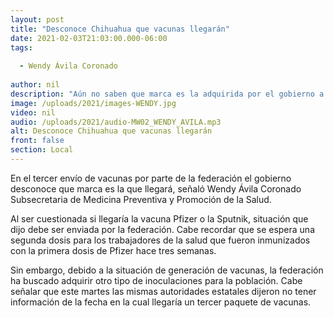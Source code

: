 ```yaml
---
layout: post
title: "Desconoce Chihuahua que vacunas llegarán"
date: 2021-02-03T21:03:00.000-06:00
tags:
  
  - Wendy Ávila Coronado
  
author: nil
description: "Aún no saben que marca es la adquirida por el gobierno a nivel nacional."
image: /uploads/2021/images-WENDY.jpg
video: nil
audio: /uploads/2021/audio-MW02_WENDY_AVILA.mp3
alt: Desconoce Chihuahua que vacunas llegarán
front: false
section: Local
---
```


En el tercer envío de vacunas por parte de la federación el gobierno desconoce que marca es la que llegará, señaló Wendy Ávila Coronado Subsecretaria de Medicina Preventiva y Promoción de la Salud.

Al ser cuestionada si llegaría la vacuna Pfizer o la Sputnik, situación que dijo debe ser enviada por la federación. Cabe recordar que se espera una segunda dosis para los trabajadores de la salud que fueron inmunizados con la primera dosis de Pfizer hace tres semanas.

Sin embargo, debido a la situación de generación de vacunas, la federación ha buscado adquirir otro tipo de inoculaciones para la población. Cabe señalar que este martes las mismas autoridades estatales dijeron no tener información de la fecha en la cual llegaría un tercer paquete de vacunas.